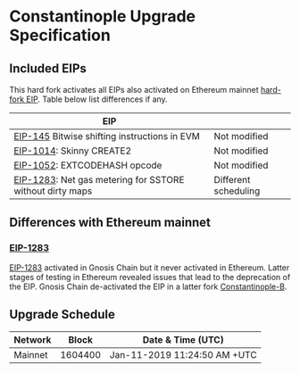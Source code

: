 # Constantinople Upgrade Specification

## Included EIPs

This hard fork activates all EIPs also activated on Ethereum mainnet [hard-fork EIP](https://eips.ethereum.org/EIPS/eip-1013).
Table below list differences if any.

| EIP |  |
| - | - |
| [EIP-145](https://eips.ethereum.org/EIPs/eip-145:) Bitwise shifting instructions in EVM | Not modified |
| [EIP-1014](https://eips.ethereum.org/EIPs/eip-1014): Skinny CREATE2 | Not modified |
| [EIP-1052](https://eips.ethereum.org/EIPs/eip-1052): EXTCODEHASH opcode | Not modified |
| [EIP-1283](https://eips.ethereum.org/EIPs/eip-1283): Net gas metering for SSTORE without dirty maps | Different scheduling |

## Differences with Ethereum mainnet

### [EIP-1283](https://eips.ethereum.org/EIPs/eip-1283)

[EIP-1283](https://eips.ethereum.org/EIPs/eip-1283) activated in Gnosis Chain but it never activated in Ethereum. Latter stages of testing in Ethereum revealed issues that lead to the deprecation of the EIP. Gnosis Chain de-activated the EIP in a latter fork [Constantinople-B](../constantinople-b.md).

## Upgrade Schedule

| Network | Block   | Date & Time (UTC)             | 
| ------- | ------- | ----------------------------- | 
| Mainnet | 1604400 | Jan-11-2019 11:24:50 AM +UTC  | 

